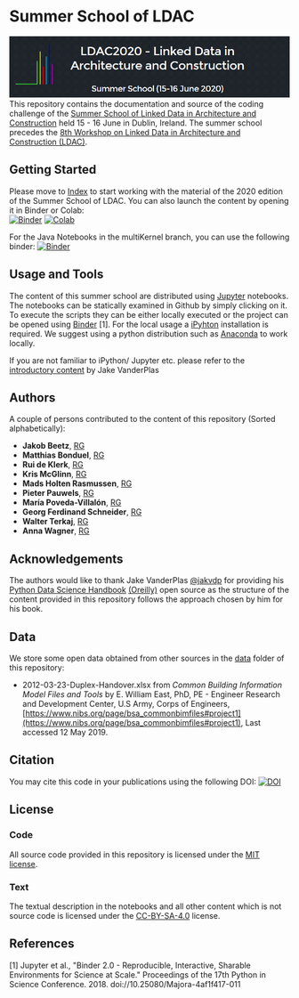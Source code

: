 # Summer School of LDAC  
![Summer School Banner](figures/LogoLDACSummerschool.png)  
This repository contains the documentation and source of the coding challenge of the [Summer School of Linked Data in Architecture and Construction](http://linkedbuildingdata.net/ldac2020/summerschool/) held 15 - 16 June in Dublin, Ireland. The summer school precedes the [8th Workshop on Linked Data in Architecture and Construction (LDAC)](http://linkedbuildingdata.net/ldac2020/).


## Getting Started

Please move to [Index](Notebooks/Index.ipynb) to start working with the material of the 2020 edition of the Summer School of LDAC. You can also launch the content by opening it in Binder or Colab:  
[![Binder](https://mybinder.org/badge.svg)](https://mybinder.org/v2/gh/linkedbuildingdata/SummerSchoolOfLDAC/master) [![Colab](https://colab.research.google.com/assets/colab-badge.svg)](https://colab.research.google.com/github/linkedbuildingdata/SummerSchoolOfLDAC/blob/master/Notebooks/Index.ipynb)

For the Java Notebooks in the multiKernel branch, you can use the following binder:
[![Binder](https://mybinder.org/badge_logo.svg)](https://mybinder.org/v2/gh/jakob-beetz/SummerSchoolOfLDAC/multiKernel)

## Usage and Tools

The content of this summer school are distributed using [Jupyter](https://jupyter.org/) notebooks. The notebooks can be statically examined in Github by simply clicking on it. To execute the scripts they can be either locally executed or the project can be opened using [Binder](https://mybinder.org) [1]. For the local usage a [iPyhton](https://ipython.org/) installation is required. We suggest using a python distribution such as [Anaconda](https://www.anaconda.com/distribution/) to work locally.

If you are not familiar to iPython/ Jupyter etc. please refer to the [introductory content](https://jakevdp.github.io/PythonDataScienceHandbook/01.00-ipython-beyond-normal-python.html) by Jake VanderPlas

## Authors

A couple of persons contributed to the content of this repository (Sorted alphabetically):

* **Jakob Beetz**, [RG](https://www.researchgate.net/profile/Jakob_Beetz)  
* **Matthias Bonduel**, [RG](https://www.researchgate.net/profile/Mathias_Bonduel)  
* **Rui de Klerk**, [RG](https://www.researchgate.net/profile/Rui_De_Klerk)  
* **Kris McGlinn**, [RG](https://www.researchgate.net/profile/Dr_Kris_Mcglinn)  
* **Mads Holten Rasmussen**, [RG](https://www.researchgate.net/profile/Mads_Holten_Rasmussen)  
* **Pieter Pauwels**, [RG](https://www.researchgate.net/profile/Pieter_Pauwels)  
* **María Poveda-Villalón**, [RG](https://www.researchgate.net/profile/Maria_Poveda-Villalon)  
* **Georg Ferdinand Schneider**, [RG](https://www.researchgate.net/profile/Georg_Schneider3)  
* **Walter Terkaj**, [RG](https://www.researchgate.net/profile/Walter_Terkaj)  
* **Anna Wagner**, [RG](https://www.researchgate.net/profile/Anna_Wagner13)  

## Acknowledgements

The authors would like to thank Jake VanderPlas [@jakvdp](https://github.com/jakevdp) for providing his [Python Data Science Handbook](https://github.com/jakevdp/PythonDataScienceHandbook/) [(Oreilly)](http://shop.oreilly.com/product/0636920034919.do) open source as the structure of the content provided in this repository follows the approach chosen by him for his book.

## Data

We store some open data obtained from other sources in the [data](data) folder of this repository:

* 2012-03-23-Duplex-Handover.xlsx from *Common Building Information Model Files and Tools* by E. William East, PhD, PE - Engineer Research and Development Center, U.S Army, Corps of Engineers, [https://www.nibs.org/page/bsa_commonbimfiles#project1](https://www.nibs.org/page/bsa_commonbimfiles#project1), Last accessed 12 May 2019.

## Citation

You may cite this code in your publications using the following DOI: [![DOI](https://zenodo.org/badge/doi/10.5281/zenodo.3596829.svg)](https://doi.org/10.5281/zenodo.3596829)

## License

### Code
All source code provided in this repository is licensed under the [MIT license](LICENSE-CODE).

### Text
The textual description in the notebooks and all other content which is not source code is licensed under the [CC-BY-SA-4.0](LICENSE-TEXT) license.

## References

[1] Jupyter et al., "Binder 2.0 - Reproducible, Interactive, Sharable Environments for Science at Scale." Proceedings of the 17th Python in Science Conference. 2018. doi://10.25080/Majora-4af1f417-011
